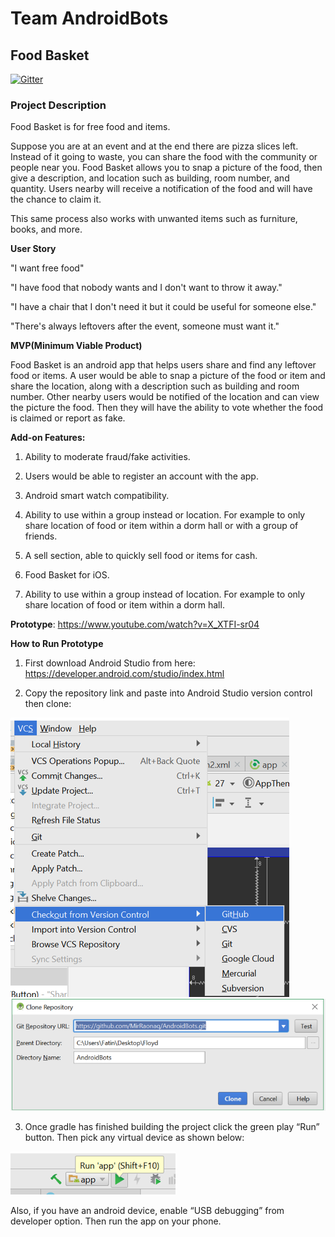 # Team AndroidBots
## Food Basket

[![Gitter](https://badges.gitter.im/Join%20Chat.svg)](https://gitter.im/AndroidBots/Lobby?utm_source=badge&utm_medium=badge&utm_campaign=pr-badge&utm_content=badge)

### Project Description

Food Basket is for free food and items.

Suppose you are at an event and at the end there are pizza slices left. Instead of it going to waste, you can share the food with the community or people near you. Food Basket allows you to snap a picture of the food, then give a description, and location such as building, room number, and quantity. Users nearby will receive a notification of the food and will have the chance to claim it.

This same process also works with unwanted items such as furniture, books, and more.

**User Story**

"I want free food"

"I have food that nobody wants and I don't want to throw it away."

"I have a chair that I don't need it but it could be useful for someone else."

"There's always leftovers after the event, someone must want it."

**MVP(Minimum Viable Product)**

Food Basket is an android app that helps users share and find any leftover food or items. A user would be able to snap a picture of the food or item and share the location, along with a description such as building and room number. Other nearby users would be notified of the location and can view the picture the food. Then they will have the ability to vote whether the food is claimed or report as fake.

**Add-on Features:**

1. Ability to moderate fraud/fake activities.

2. Users would be able to register an account with the app.

3. Android smart watch compatibility.

4. Ability to use within a group instead or location. For example to only share location of food or item within a dorm hall or with a group of friends.

5. A sell section, able to quickly sell food or items for cash.

6. Food Basket for iOS.

7. Ability to use within a group instead of location. For example to only share location of food or item within a dorm hall.



**Prototype**:
https://www.youtube.com/watch?v=X_XTFI-sr04

**How to Run Prototype**

1.	First download Android Studio from here: https://developer.android.com/studio/index.html

2.	Copy the repository link and paste into Android Studio version control then clone:

![](images/one.png)
![](images/two.png)

3. Once gradle has finished building the project click the green play “Run” button. Then pick any virtual device as shown below:

![](images/three.png)

Also, if you have an android device, enable “USB debugging” from developer option. Then run the app on your phone.

